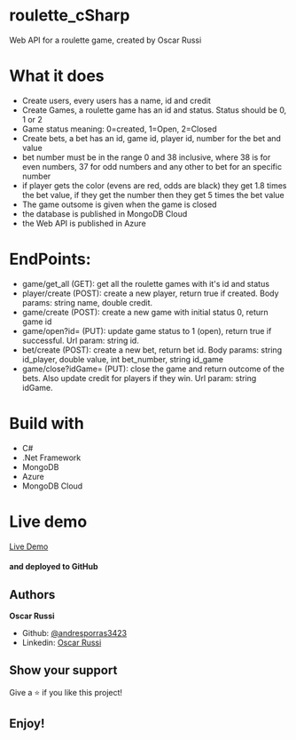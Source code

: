 # roulette_cSharp

Web API for a roulette game, created by Oscar Russi

# What it does

- Create users, every users has a name, id and credit
- Create Games, a roulette game has an id and status. Status should be 0, 1 or 2
- Game status meaning: 0=created, 1=Open, 2=Closed
- Create bets, a bet has an id, game id, player id, number for the bet and value
- bet number must be in the range 0 and 38 inclusive, where 38 is for even numbers, 37 for odd numbers and any other to bet for an specific number
- if player gets the color (evens are red, odds are black) they get 1.8 times the bet value, if they get the number then they get 5 times the bet value
- The game outsome is given when the game is closed
- the database is published in MongoDB Cloud
- the Web API is published in Azure

# EndPoints:

- game/get_all (GET): get all the roulette games with it's id and status
- player/create (POST): create a new player, return true if created. Body params: string name, double credit.
- game/create (POST): create a new game with initial status 0, return game id
- game/open?id= (PUT): update game status to 1 (open), return true if successful. Url param: string id.
- bet/create (POST): create a new bet, return bet id. Body params: string id_player, double value, int bet_number, string id_game
- game/close?idGame= (PUT): close the game and return outcome of the bets. Also update credit for players if they win. Url param: string idGame.


# Build with

- C#
- .Net Framework
- MongoDB
- Azure
- MongoDB Cloud

# Live demo

[Live Demo](https://roulettegame.azurewebsites.net/game/get_all)


#### and deployed to GitHub

## Authors

**Oscar Russi**
- Github: [@andresporras3423](https://github.com/andresporras3423/)
- Linkedin: [Oscar Russi](https://www.linkedin.com/in/oscar-andres-russi-porras)

## Show your support

Give a ⭐️ if you like this project!

## Enjoy!
